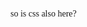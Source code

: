 <p style="font-family: Impact;"> so is css also here? </p>
<!---
Saadat28Ali/Saadat28Ali is a ✨ special ✨ repository because its `README.md` (this file) appears on your GitHub profile.
You can click the Preview link to take a look at your changes.
--->
